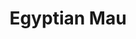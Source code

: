 ---
title: Egyptian Mau
layout: cats
permalink: /cats/egyptian-mau/
published: true
isPublic_b: true

breed_txt: Egyptian Mau
image_img: /assets/site/images/egyptian-mau.jpg
hairType_txt: Medium
trait_txt: Spotted Silver-y Coat
playfullness_txt: Playful
intelligence_txt: Intelligent

category_list: 
  - category_txt: Playful
---